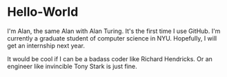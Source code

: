 # Hello-World

I'm Alan, the same Alan with Alan Turing.
It's the first time I use GitHub.
I'm currently a graduate student of computer science in NYU.
Hopefully, I will get an internship next year.

It would be cool if I can be a badass coder like Richard Hendricks. 
Or an engineer like invincible Tony Stark is just fine.
